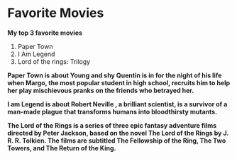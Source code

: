 
# Favorite Movies

**My top 3 favorite movies**
1. Paper Town
2. I Am Legend
3. Lord of the rings: Trilogy

**Paper Town is about Young and shy Quentin is in for the night of his life when Margo, the most popular student in high school, recruits him to help her play mischievous pranks on the friends who betrayed her.**

**I am Legend is about Robert Neville , a brilliant scientist, is a survivor of a man-made plague that transforms humans into bloodthirsty mutants.**

**The Lord of the Rings is a series of three epic fantasy adventure films directed by Peter Jackson, based on the novel The Lord of the Rings by J. R. R. Tolkien. The films are subtitled The Fellowship of the Ring, The Two Towers, and The Return of the King.**

